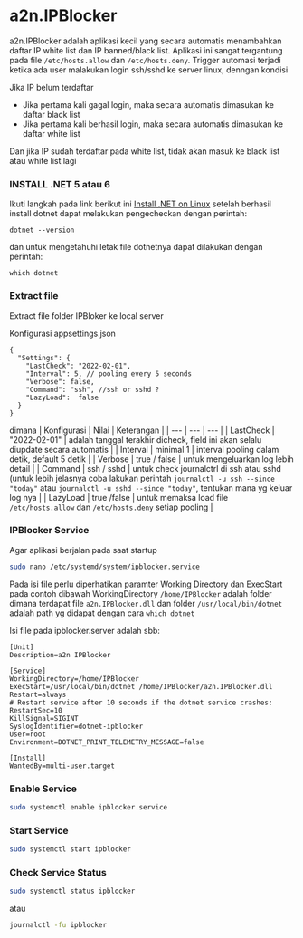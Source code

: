# a2n.IPBlocker

a2n.IPBlocker adalah aplikasi kecil yang secara automatis menambahkan daftar IP white list dan IP banned/black list. 
Aplikasi ini sangat tergantung pada file ``/etc/hosts.allow`` dan ``/etc/hosts.deny``.
Trigger automasi terjadi ketika ada user malakukan login ssh/sshd ke server linux, denngan kondisi

Jika IP belum terdaftar
- Jika pertama kali gagal login, maka secara automatis dimasukan ke daftar black list
- Jika pertama kali berhasil login, maka secara automatis dimasukan ke daftar white list

Dan jika IP sudah terdaftar pada white list, tidak akan masuk ke black list atau white list lagi 


### INSTALL .NET 5 atau 6
Ikuti langkah pada link berikut ini [Install .NET on Linux](https://docs.microsoft.com/en-us/dotnet/core/install/linux)
setelah berhasil install dotnet dapat melakukan pengecheckan dengan perintah:
```
dotnet --version
```
dan untuk mengetahuhi letak file dotnetnya dapat dilakukan dengan perintah:
```
which dotnet
```

### Extract file
Extract file folder IPBloker ke local server

Konfigurasi appsettings.json
```
{
  "Settings": {
    "LastCheck": "2022-02-01",
    "Interval": 5, // pooling every 5 seconds
    "Verbose": false,
    "Command": "ssh", //ssh or sshd ?
    "LazyLoad":  false
  }
}
```
dimana 
| Konfigurasi | Nilai | Keterangan |
| --- | --- | --- |
| LastCheck | "2022-02-01" | adalah tanggal terakhir dicheck, field ini akan selalu diupdate secara automatis |
| Interval | minimal 1 | interval pooling dalam detik, default 5 detik |
| Verbose | true / false | untuk mengeluarkan log lebih detail |
| Command | ssh / sshd | untuk check journalctrl di ssh atau sshd (untuk lebih jelasnya coba lakukan perintah ``journalctl -u ssh --since "today"`` atau ``journalctl -u sshd --since "today"``, tentukan mana yg keluar log nya |
| LazyLoad | true /false | untuk memaksa load file ``/etc/hosts.allow`` dan ``/etc/hosts.deny`` setiap pooling |

### IPBlocker Service
Agar aplikasi berjalan pada saat startup
```bash
sudo nano /etc/systemd/system/ipblocker.service
```
Pada isi file perlu diperhatikan paramter Working Directory dan ExecStart
pada contoh dibawah WorkingDirectory ``/home/IPBlocker`` adalah folder dimana terdapat file ``a2n.IPBlocker.dll`` dan folder ``/usr/local/bin/dotnet`` adalah path yg didapat dengan cara ``which dotnet``

Isi file pada ipblocker.server adalah sbb:

```
[Unit]
Description=a2n IPBlocker

[Service]
WorkingDirectory=/home/IPBlocker
ExecStart=/usr/local/bin/dotnet /home/IPBlocker/a2n.IPBlocker.dll
Restart=always
# Restart service after 10 seconds if the dotnet service crashes:
RestartSec=10
KillSignal=SIGINT
SyslogIdentifier=dotnet-ipblocker
User=root
Environment=DOTNET_PRINT_TELEMETRY_MESSAGE=false

[Install]
WantedBy=multi-user.target
```


### Enable Service
```bash
sudo systemctl enable ipblocker.service
```

### Start Service
```bash
sudo systemctl start ipblocker
```

### Check Service Status
```bash
sudo systemctl status ipblocker
```
atau

```bash
journalctl -fu ipblocker
```
